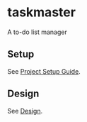 # taskmaster

A to-do list manager

## Setup

See [Project Setup Guide](docs/setup_guide.md).

## Design

See [Design](docs/design.md).
